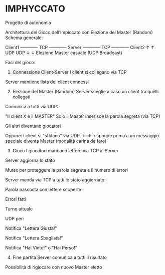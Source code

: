 # IMPHYCCATO 

Progetto di autonomia


Architettura del Gioco dell’Impiccato con Elezione del Master (Random)
Schema generale:

Client1 ———— TCP ———— Server ———— TCP ———— Client2
               ↑                      ↑
              UDP                    UDP
               ↓                      ↓
           Elezione Master casuale (UDP Broadcast)


Fasi del gioco:
1. Connessione Client-Server
I client si collegano via TCP


Server mantiene lista dei client connessi



2. Elezione del Master (Random)
Server sceglie a caso un client tra quelli collegati


Comunica a tutti via UDP:


"Il client X è il MASTER"
Solo il Master inserisce la parola segreta (via TCP)


Gli altri diventano giocatori


Oppure: i client si "sfidano" via UDP → chi risponde prima a un messaggio speciale diventa Master (modalità carina da fare)

3. Gioco
I giocatori mandano lettere via TCP al Server


Server aggiorna lo stato


Mutex per proteggere la parola segreta e il numero di errori


Server manda via TCP a tutti lo stato aggiornato:


Parola nascosta con lettere scoperte


Errori fatti


Turno attuale


UDP per:


Notifica "Lettera Giusta!"


Notifica "Lettera Sbagliata!"


Notifica "Hai Vinto!" o "Hai Perso!"



4. Fine partita
Server comunica a tutti il risultato


Possibilità di rigiocare con nuovo Master eletto


